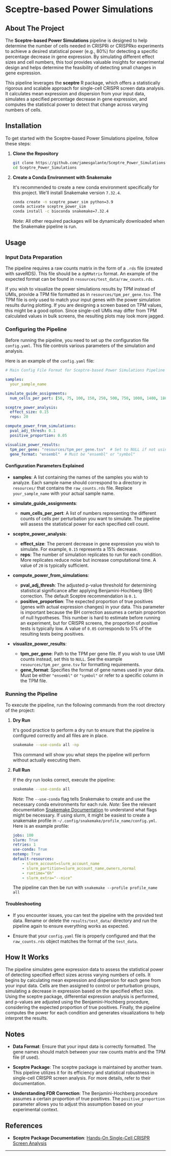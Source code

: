 # Sceptre-based Power Simulations

## About The Project

The **Sceptre-based Power Simulations** pipeline is designed to help determine the number of cells needed in CRISPRi or CRISPRko experiments to achieve a desired statistical power (e.g., 80%) for detecting a specific percentage decrease in gene expression. By simulating different effect sizes and cell numbers, this tool provides valuable insights for experimental design and helps determine the feasibility of detecting small changes in gene expression.

This pipeline leverages the **sceptre** R package, which offers a statistically rigorous and scalable approach for single-cell CRISPR screen data analysis. It calculates mean expression and dispersion from your input data, simulates a specified percentage decrease in gene expression, and computes the statistical power to detect that change across varying numbers of cells.

## Installation

To get started with the Sceptre-based Power Simulations pipeline, follow these steps:

1. **Clone the Repository**

   ```bash
   git clone https://github.com/jamesgalante/Sceptre_Power_Simulations.git
   cd Sceptre_Power_Simulations
   ```

2. **Create a Conda Environment with Snakemake**

   It's recommended to create a new conda environment specifically for this project. We'll install Snakemake version `7.32.4`.

   ```bash
   conda create -n sceptre_power_sim python=3.9
   conda activate sceptre_power_sim
   conda install -c bioconda snakemake=7.32.4
   ```

   *Note:* All other required packages will be dynamically downloaded when the Snakemake pipeline is run.

## Usage

### Input Data Preparation

The pipeline requires a raw counts matrix in the form of a `.rds` file (created with saveRDS). This file should be a `dgRMatrix` format. An example of the expected format can be found in `resources/test_data/raw_counts.rds`.

If you wish to visualize the power simulations results by TPM instead of UMIs, provide a TPM file formatted as in `resources/tpm_per_gene.tsv`. The TPM file is only used to match your input genes with the power simulation results during plotting. If you are designing a screen based on TPM values, this might be a good option. Since single-cell UMIs may differ from TPM calculated values in bulk screens, the resulting plots may look more jagged.

### Configuring the Pipeline

Before running the pipeline, you need to set up the configuration file `config.yaml`. This file controls various parameters of the simulation and analysis.

Here is an example of the `config.yaml` file:

```yaml
# Main Config File Format for Sceptre-based Power Simulations Pipeline

samples:
  your_sample_name

simulate_guide_assignments:
  num_cells_per_pert: [50, 75, 100, 150, 250, 500, 750, 1000, 1400, 1800, 2500, 4000, 7500, 10000]

sceptre_power_analysis:
  effect_size: 0.15
  reps: 20

compute_power_from_simulations:
  pval_adj_thresh: 0.1
  positive_proportion: 0.05

visualize_power_results:
  tpm_per_gene: "resources/tpm_per_gene.tsv"  # Set to NULL if not using TPM
  gene_format: "ensembl"  # Must be "ensembl" or "symbol"
```

#### Configuration Parameters Explained

- **samples**: A list containing the names of the samples you wish to analyze. Each sample name should correspond to a directory in `resources/` that contains the `raw_counts.rds` file. Replace `your_sample_name` with your actual sample name.

- **simulate_guide_assignments**:
  - **num_cells_per_pert**: A list of numbers representing the different counts of cells per perturbation you want to simulate. The pipeline will assess the statistical power for each specified cell count.

- **sceptre_power_analysis**:
  - **effect_size**: The percent decrease in gene expression you wish to simulate. For example, `0.15` represents a 15% decrease.
  - **reps**: The number of simulation replicates to run for each condition. More replicates reduce noise but increase computational time. A value of `20` is typically sufficient.

- **compute_power_from_simulations**:
  - **pval_adj_thresh**: The adjusted p-value threshold for determining statistical significance after applying Benjamini-Hochberg (BH) correction. The default Sceptre recommendation is `0.1`.
  - **positive_proportion**: The expected proportion of true positives (genes with actual expression changes) in your data. This parameter is important because the BH correction assumes a certain proportion of null hypotheses. This number is hard to estimate before running an experiment, but for CRISPR screens, the proportion of positive tests is typically low. A value of `0.05` corresponds to 5% of the resulting tests being positives.

- **visualize_power_results**:
  - **tpm_per_gene**: Path to the TPM per gene file. If you wish to use UMI counts instead, set this to `NULL`. See the example `resources/tpm_per_gene.tsv` for formatting requirements.
  - **gene_format**: Specifies the format of gene names used in your data. Must be either `"ensembl"` or `"symbol"` or refer to a specific column in the TPM file.

### Running the Pipeline

To execute the pipeline, run the following commands from the root directory of the project:

1. **Dry Run**

   It's good practice to perform a dry run to ensure that the pipeline is configured correctly and all files are in place.

   ```bash
   snakemake --use-conda all -np
   ```

   This command will show you what steps the pipeline will perform without actually executing them.

2. **Full Run**

   If the dry run looks correct, execute the pipeline:

   ```bash
   snakemake --use-conda all
   ```

   *Note:* The `--use-conda` flag tells Snakemake to create and use the necessary conda environments for each rule.
   *Note:* See the relevant documentation [Snakemake Documentation](https://snakemake.readthedocs.io/en/stable/index.html) to understand what flags might be necessary. If using slurm, it might be easiest to create a snakemake profile in `~/.config/snakemake/profile_name/config.yml`. Here is an example profile:
   
   ```yaml
   jobs: 100 
   slurm: True 
   retries: 1
   use-conda: True 
   notemp: True 
   default-resources: 
       - slurm_account=slurm_account_name
       - slurm_partition=slurm_account_name,owners,normal
       - runtime="6h"
       - slurm_extra="--nice"
   ```
   The pipeline can then be run with `snakemake --profile profile_name all`

#### Troubleshooting

- If you encounter issues, you can test the pipeline with the provided test data. Rename or delete the `results/test_data/` directory and run the pipeline again to ensure everything works as expected.

- Ensure that your `config.yaml` file is properly configured and that the `raw_counts.rds` object matches the format of the `test_data`.


## How It Works

The pipeline simulates gene expression data to assess the statistical power of detecting specified effect sizes across varying numbers of cells. It begins by calculating mean expression and dispersion for each gene from your input data. Cells are then assigned to control or perturbation groups, simulating a decrease in expression based on the specified effect size. Using the sceptre package, differential expression analysis is performed, and p-values are adjusted using the Benjamini-Hochberg procedure, considering the expected proportion of true positives. Finally, the pipeline computes the power for each condition and generates visualizations to help interpret the results.

## Notes

- **Data Format**: Ensure that your input data is correctly formatted. The gene names should match between your raw counts matrix and the TPM file (if used).

- **Sceptre Package**: The sceptre package is maintained by another team. This pipeline utilizes it for its efficiency and statistical robustness in single-cell CRISPR screen analysis. For more details, refer to their documentation.

- **Understanding FDR Correction**: The Benjamini-Hochberg procedure assumes a certain proportion of true positives. The `positive_proportion` parameter allows you to adjust this assumption based on your experimental context.

## References

- **Sceptre Package Documentation**: [Hands-On Single-Cell CRISPR Screen Analysis](https://github.com/sceptre-project/sceptre)

---